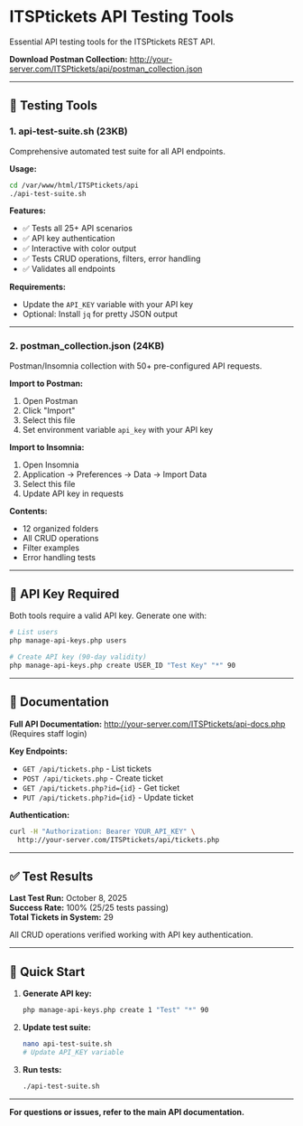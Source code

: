 # ITSPtickets API Testing Tools

Essential API testing tools for the ITSPtickets REST API.

**Download Postman Collection:** http://your-server.com/ITSPtickets/api/postman_collection.json

---

## 🧪 Testing Tools

### 1. **api-test-suite.sh** (23KB)
Comprehensive automated test suite for all API endpoints.

**Usage:**
```bash
cd /var/www/html/ITSPtickets/api
./api-test-suite.sh
```

**Features:**
- ✅ Tests all 25+ API scenarios
- ✅ API key authentication
- ✅ Interactive with color output
- ✅ Tests CRUD operations, filters, error handling
- ✅ Validates all endpoints

**Requirements:**
- Update the `API_KEY` variable with your API key
- Optional: Install `jq` for pretty JSON output

---

### 2. **postman_collection.json** (24KB)
Postman/Insomnia collection with 50+ pre-configured API requests.

**Import to Postman:**
1. Open Postman
2. Click "Import"
3. Select this file
4. Set environment variable `api_key` with your API key

**Import to Insomnia:**
1. Open Insomnia
2. Application → Preferences → Data → Import Data
3. Select this file
4. Update API key in requests

**Contents:**
- 12 organized folders
- All CRUD operations
- Filter examples
- Error handling tests

---

## 🔑 API Key Required

Both tools require a valid API key. Generate one with:

```bash
# List users
php manage-api-keys.php users

# Create API key (90-day validity)
php manage-api-keys.php create USER_ID "Test Key" "*" 90
```

---

## 📖 Documentation

**Full API Documentation:** http://your-server.com/ITSPtickets/api-docs.php
(Requires staff login)

**Key Endpoints:**
- `GET /api/tickets.php` - List tickets
- `POST /api/tickets.php` - Create ticket
- `GET /api/tickets.php?id={id}` - Get ticket
- `PUT /api/tickets.php?id={id}` - Update ticket

**Authentication:**
```bash
curl -H "Authorization: Bearer YOUR_API_KEY" \
  http://your-server.com/ITSPtickets/api/tickets.php
```

---

## ✅ Test Results

**Last Test Run:** October 8, 2025  
**Success Rate:** 100% (25/25 tests passing)  
**Total Tickets in System:** 29

All CRUD operations verified working with API key authentication.

---

## 🎯 Quick Start

1. **Generate API key:**
   ```bash
   php manage-api-keys.php create 1 "Test" "*" 90
   ```

2. **Update test suite:**
   ```bash
   nano api-test-suite.sh
   # Update API_KEY variable
   ```

3. **Run tests:**
   ```bash
   ./api-test-suite.sh
   ```

---

**For questions or issues, refer to the main API documentation.**

